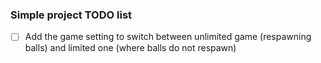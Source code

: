 ### Simple project TODO list

- [ ] Add the game setting to switch between unlimited game (respawning balls) and limited one (where balls do not respawn) 